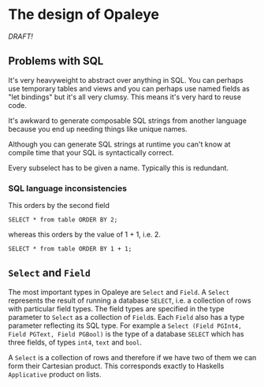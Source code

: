 # The design of Opaleye

*DRAFT!*

## Problems with SQL

It's very heavyweight to abstract over anything in SQL.  You can
perhaps use temporary tables and views and you can perhaps use named
fields as "let bindings" but it's all very clumsy.  This means it's
very hard to reuse code.

It's awkward to generate composable SQL strings from another language
because you end up needing things like unique names.

Although you can generate SQL strings at runtime you can't know at
compile time that your SQL is syntactically correct.

Every subselect has to be given a name.  Typically this is redundant.

### SQL language inconsistencies

This orders by the second field

    SELECT * from table ORDER BY 2;

whereas this orders by the value of 1 + 1, i.e. 2.

    SELECT * from table ORDER BY 1 + 1;

## `Select` and `Field`

The most important types in Opaleye are `Select` and `Field`.  A
`Select` represents the result of running a database `SELECT`, i.e. a
collection of rows with particular field types.  The field types are
specified in the type parameter to `Select` as a collection of
`Field`s.  Each `Field` also has a type parameter reflecting its SQL
type.  For example a `Select (Field PGInt4, Field PGText, Field
PGBool)` is the type of a database `SELECT` which has three fields, of
types `int4`, `text` and `bool`.

A `Select` is a collection of rows and therefore if we have two of them
we can form their Cartesian product.  This corresponds exactly to
Haskells `Applicative` product on lists.
